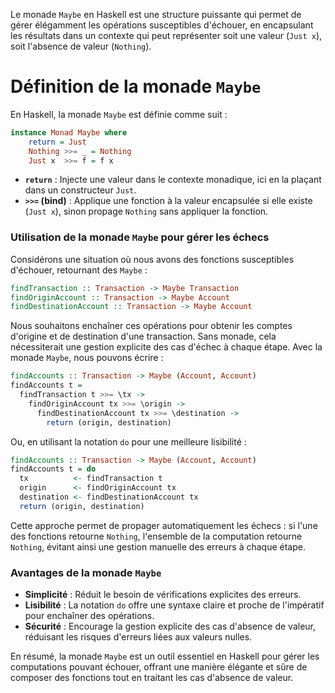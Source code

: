 Le monade `Maybe` en Haskell est une structure puissante qui permet de gérer élégamment les opérations susceptibles d'échouer, en encapsulant les résultats dans un contexte qui peut représenter soit une valeur (`Just x`), soit l'absence de valeur (`Nothing`).

# Définition de la monade `Maybe`

En Haskell, la monade `Maybe` est définie comme suit :

```haskell
instance Monad Maybe where
    return = Just
    Nothing >>= _ = Nothing
    Just x  >>= f = f x
```



* **`return`** : Injecte une valeur dans le contexte monadique, ici en la plaçant dans un constructeur `Just`.
* **`>>=` (bind)** : Applique une fonction à la valeur encapsulée si elle existe (`Just x`), sinon propage `Nothing` sans appliquer la fonction.

### Utilisation de la monade `Maybe` pour gérer les échecs

Considérons une situation où nous avons des fonctions susceptibles d'échouer, retournant des `Maybe` :

```haskell
findTransaction :: Transaction -> Maybe Transaction
findOriginAccount :: Transaction -> Maybe Account
findDestinationAccount :: Transaction -> Maybe Account
```



Nous souhaitons enchaîner ces opérations pour obtenir les comptes d'origine et de destination d'une transaction. Sans monade, cela nécessiterait une gestion explicite des cas d'échec à chaque étape. Avec la monade `Maybe`, nous pouvons écrire :

```haskell
findAccounts :: Transaction -> Maybe (Account, Account)
findAccounts t =
  findTransaction t >>= \tx ->
    findOriginAccount tx >>= \origin ->
      findDestinationAccount tx >>= \destination ->
        return (origin, destination)
```



Ou, en utilisant la notation `do` pour une meilleure lisibilité :

```haskell
findAccounts :: Transaction -> Maybe (Account, Account)
findAccounts t = do
  tx          <- findTransaction t
  origin      <- findOriginAccount tx
  destination <- findDestinationAccount tx
  return (origin, destination)
```



Cette approche permet de propager automatiquement les échecs : si l'une des fonctions retourne `Nothing`, l'ensemble de la computation retourne `Nothing`, évitant ainsi une gestion manuelle des erreurs à chaque étape.

### Avantages de la monade `Maybe`

* **Simplicité** : Réduit le besoin de vérifications explicites des erreurs.
* **Lisibilité** : La notation `do` offre une syntaxe claire et proche de l'impératif pour enchaîner des opérations.
* **Sécurité** : Encourage la gestion explicite des cas d'absence de valeur, réduisant les risques d'erreurs liées aux valeurs nulles.

En résumé, la monade `Maybe` est un outil essentiel en Haskell pour gérer les computations pouvant échouer, offrant une manière élégante et sûre de composer des fonctions tout en traitant les cas d'absence de valeur.
